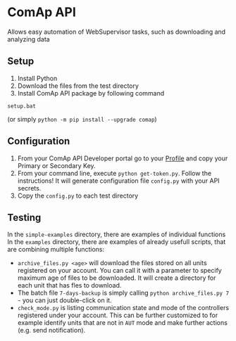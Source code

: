 # ComAp API
Allows easy automation of WebSupervisor tasks, such as downloading and analyzing data

## Setup
1. Install Python
2. Download the files from the test directory
3. Install ComAp API package by following command
```
setup.bat
```
(or simply ``python -m pip install --upgrade comap``)

## Configuration
1. From your ComAp API Developer portal go to your [Profile](https://portal.websupervisor.net/developer) and copy your  Primary or Secondary Key. 
2. From your command line, execute ``python get-token.py``. Follow the instructions! It will generate configuration file ``config.py`` with your API secrets.
3. Copy the ``config.py`` to each test directory

## Testing
In the ``simple-examples`` directory, there are examples of individual functions
In the ``examples`` directory, there are examples of already usefull scripts, that are combining multiple functions:
- ``archive_files.py <age>`` will download  the files stored on all units registered on your account. You can call it with a parameter to specify maximum age of files to be downloaded. It will create a directory for each unit that has fles to download.
- The batch file ``7-days-backup`` is simply calling ``python archive_files.py 7`` - you can just double-click on it.
- ``check_mode.py`` is listing communication state and mode of the controllers registered under your account. This can be further customized to for example identify units that are not in ``AUT`` mode and make further actions (e.g. send notification).
